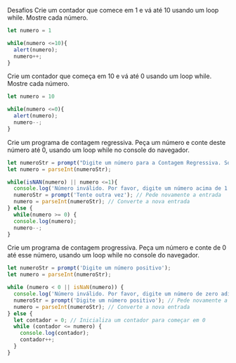 Desafios
Crie um contador que comece em 1 e vá até 10 usando um loop while. Mostre cada número.
```javascript
let numero = 1

while(numero <=10){
  alert(numero);
  numero++;
}
```

Crie um contador que começa em 10 e vá até 0 usando um loop while. Mostre cada número.
```javascript
let numero = 10

while(numero <=0){
  alert(numero);
  numero--;
}
```

Crie um programa de contagem regressiva. Peça um número e conte deste número até 0, usando um loop while no console do navegador.
```javascript
let numeroStr = prompt("Digite um número para a Contagem Regressiva. Só valem números acima de 1,ok? :)")
let numero = parseInt(numeroStr);

while(isNAN(numero) || numero <=1){
  console.log('Número inválido. Por favor, digite um número acima de 1.');
  numeroStr = prompt('Tente outra vez'); // Pede novamente a entrada
  numero = parseInt(numeroStr); // Converte a nova entrada
} else {
  while(numero >= 0) {
  console.log(numero);
  numero--;
}
```

Crie um programa de contagem progressiva. Peça um número e conte de 0 até esse número, usando um loop while no console do navegador.
```javascript
let numeroStr = prompt('Digite um número positivo');
let numero = parseInt(numeroStr);

while (numero < 0 || isNaN(numero)) {
  console.log('Número inválido. Por favor, digite um número de zero adiante.');
  numeroStr = prompt('Digite um número positivo'); // Pede novamente a entrada
  numero = parseInt(numeroStr); // Converte a nova entrada
} else {
  let contador = 0; // Inicializa um contador para começar em 0
  while (contador <= numero) {
    console.log(contador);
    contador++;
  }
}
```
